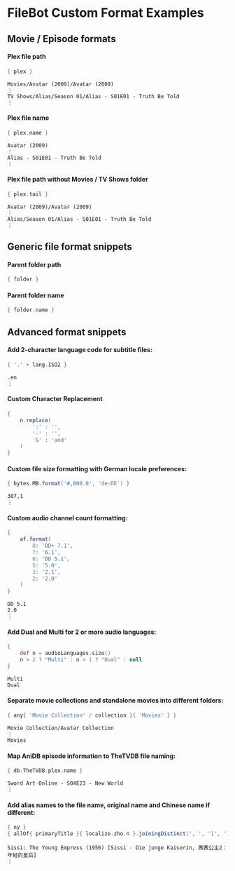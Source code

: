 # FileBot Custom Format Examples


## Movie / Episode formats


#### Plex file path
```groovy
{ plex }
```
```
Movies/Avatar (2009)/Avatar (2009)
⋮
TV Shows/Alias/Season 01/Alias - S01E01 - Truth Be Told
⋮
```

#### Plex file name
```groovy
{ plex.name }
```
```
Avatar (2009)
⋮
Alias - S01E01 - Truth Be Told
⋮
```

#### Plex file path without Movies / TV Shows folder
```groovy
{ plex.tail }
```
```
Avatar (2009)/Avatar (2009)
⋮
Alias/Season 01/Alias - S01E01 - Truth Be Told
⋮
```


## Generic file format snippets


#### Parent folder path
```groovy
{ folder }
```

#### Parent folder name
```groovy
{ folder.name }
```


## Advanced format snippets


#### Add 2-character language code for subtitle files:
```groovy
{ '.' + lang.ISO2 }
```
```
.en
⋮
```

#### Custom Character Replacement
```groovy
{
	n.replace(
		':' : '',
		'-' : '',
		'&' : 'and'
	)
}
```

#### Custom file size formatting with German locale preferences:
```groovy
{ bytes.MB.format('#,000.0', 'de-DE') }
```
```
307,1
⋮
```

#### Custom audio channel count formatting:
```groovy
{
	af.format(
		8: 'DD+ 7.1',
		7: '6.1', 
		6: 'DD 5.1',
		5: '5.0',
		3: '2.1',
		2: '2.0'
	)
}
```
```
DD 5.1
2.0
⋮
```

#### Add Dual and Multi for 2 or more audio languages:
```groovy
{
	def n = audioLanguages.size()
	n > 2 ? "Multi" : n > 1 ? "Dual" : null
}
```
```
Multi
Dual
```

#### Separate movie collections and standalone movies into different folders:
```groovy
{ any{ 'Movie Collection' / collection }{ 'Movies' } }
```
```
Movie Collection/Avatar Collection
⋮
Movies
```

#### Map AniDB episode information to TheTVDB file naming:
```groovy
{ db.TheTVDB.plex.name }
```
```
Sword Art Online - S04E23 - New World
⋮
```

#### Add alias names to the file name, original name and Chinese name if different:
```groovy
{ ny } 
{ allOf{ primaryTitle }{ localize.zho.n }.joiningDistinct(', ', '[', ']'){ n.contains(it) ? null : it } }
```
```
Sissi: The Young Empress (1956) [Sissi - Die junge Kaiserin, 茜茜公主2：年轻的皇后]
⋮
```
